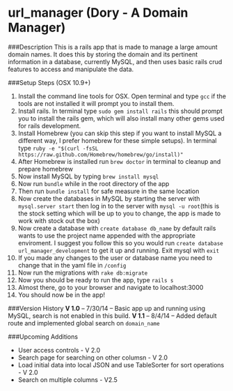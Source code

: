 url_manager (Dory - A Domain Manager)
===========

###Description
This is a rails app that is made to manage a large amount domain names. It does this by storing the domain and its pertinent information in a database, currently MySQL, and then uses basic rails crud features to access and manipulate the data.

###Setup Steps (OSX 10.9+)
1. Install the command line tools for OSX. Open terminal and type `gcc` if the tools are not installed it will prompt you to install them.
2. Install rails. In terminal type `sudo gem install rails` this should prompt you to install the rails gem, which will also install many other gems used for rails development.
3. Install Homebrew (you can skip this step if you want to install MySQL a different way, I prefer homebrew for these simple setups). In terminal type 
`ruby -e "$(curl -fsSL https://raw.github.com/Homebrew/homebrew/go/install)"`
4. After Homebrew is installed run `brew doctor` in terminal to cleanup and prepare homebrew
5. Now install MySQL by typing `brew install mysql`
6. Now run `bundle` while in the root directory of the app
7. Then run `bundle install` for safe measure in the same location
8. Now create the databases in MySQL by starting the server with `mysql.server start` then log in to the server with `mysql -u root`(this is the stock setting which will be up to you to change, the app is made to work with stock out the box)
9. Now create a database with `create database db_name` by default rails wants to use the project name appended with the appropriate enviroment. I suggest you follow this so you would run `create database url_manager_development` to get it up and running. Exit mysql with `exit`
10. If you made any changes to the user or database name you need to change that in the yaml file in `/config`
11. Now run the migrations with `rake db:migrate`
12. Now you should be ready to run the app, type `rails s`
13. Almost there, go to your browser and navigate to localhost:3000
14. You should now be in the app!

###Version History
**V 1.0** – 7/30/14 – Basic app up and running using MySQL, search is not enabled in this build. 
**V 1.1** – 8/4/14 – Added default route and implemented global search on `domain_name`

###Upcoming Additions
* User access controls - V 2.0
* Search page for searching on other columsn - V 2.0
* Load initial data into local JSON and use TableSorter for sort operations - V 2.0
* Search on multiple columns - V2.5



